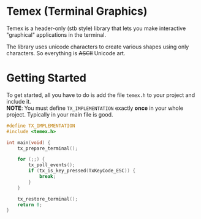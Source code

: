 # Temex (Terminal Graphics)

Temex is a header-only (stb style) library that lets you make interactive "graphical" applications in the terminal.

The library uses unicode characters to create various shapes using only characters. So everything is ~~ASCII~~ Unicode art.

# Getting Started

To get started, all you have to do is add the file `temex.h` to your project and include it.  
**NOTE**: You must define `TX_IMPLEMENTATION` exactly **once** in your whole project. Typically in your main file is good.

```c
#define TX_IMPLEMENTATION
#include <temex.h>

int main(void) {
    tx_prepare_terminal();

    for (;;) {
        tx_poll_events();
        if (tx_is_key_pressed(TxKeyCode_ESC)) {
            break;
        }
    }

    tx_restore_terminal();
    return 0;
}
```
